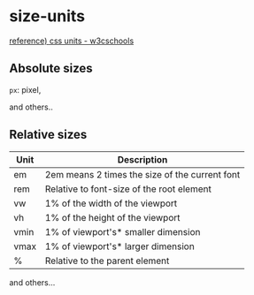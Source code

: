 # size-units

[reference) css units - w3cschools](https://www.w3schools.com/cssref/css_units.php)

## Absolute sizes 

`px`: pixel, 

and others..

## Relative sizes

|Unit|Description|
|--|--|
|em|2em means 2 times the size of the current font|
|rem|Relative to font-size of the root element|
|vw|1% of the width of the viewport|
|vh|1% of the height of the viewport|
|vmin|1% of viewport's* smaller dimension|
|vmax|1% of viewport's* larger dimension|
|%|Relative to the parent element|

and others...